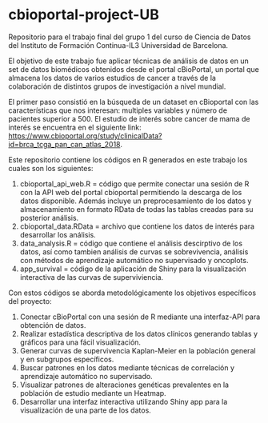 # cbioportal-project-UB
Repositorio para el trabajo final del grupo 1 del curso de Ciencia de Datos del Instituto de Formación Continua-IL3 Universidad de Barcelona.

El objetivo de este trabajo fue aplicar técnicas de análisis de datos en un set de datos biomédicos obtenidos desde el portal cBioPortal, un portal que almacena los datos de varios estudios de cancer a través de la colaboración de distintos grupos de investigación a nivel mundial. 

El primer paso consistió en la búsqueda de un dataset en cBioportal con las características que nos interesan: multiples variables y número de pacientes superior a 500. El estudio de interés sobre cancer de mama de interés se encuentra en el siguiente link: https://www.cbioportal.org/study/clinicalData?id=brca_tcga_pan_can_atlas_2018.

Este repositorio contiene los códigos en R generados en este trabajo los cuales son los siguientes:
1) cbioportal_api_web.R = código que permite conectar una sesión de R con la API web del portal cbioportal permitiendo la descarga de los datos disponible. Además incluye un preprocesamiento de los datos y almacenamiento en formato RData de todas las tablas creadas para su posterior análisis. 
2) cbioportal_data.RData = archivo que contiene los datos de interés para desarrollar los análisis.
3) data_analysis.R = código que contiene el análisis descirptivo de los datos, así como tambien análisis de curvas se sobrevivencia, análisis con métodos de aprendizaje automático no supervisado y oncoplots.
4) app_survival = código de la aplicación de Shiny para la visualización interactiva de las curvas de superviviencia.

Con estos códigos se aborda metodológicamente los objetivos específicos del proyecto:
1) Conectar cBioPortal con una sesión de  R mediante una interfaz-API para obtención de datos.
2) Realizar estadística descriptiva de los datos clínicos generando tablas y gráficos para una fácil visualización.
3) Generar curvas de supervivencia Kaplan-Meier en la población general y en subgrupos específicos.
4) Buscar patrones en los datos mediante técnicas de correlación y aprendizaje automático no supervisado.
5) Visualizar patrones de alteraciones genéticas prevalentes en la población de estudio mediante un Heatmap.
6) Desarrollar una interfaz interactiva utilizando Shiny app para la visualización de una parte de los datos. 
